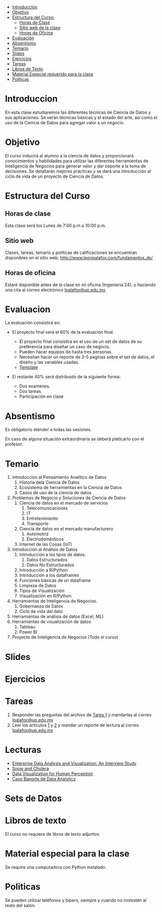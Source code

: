 

- [Introducción](#introduccion)
- [Objetivo](#objetivo)
- [Estructura del Curso:](#estrctura-del-curso)
	- [Horas de Clase](#horas-de-clase)
	- [Sitio web de la clase](#sitio-web)
	- [Horas de Oficina](#horas-de-oficina)
- [Evaluación](#evaluacion)
- [Absentismo](#absentismo)
- [Temario](#temario)
- [Slides](#slides)
- [Ejercicios](#ejercicios)
- [Tareas](#tareas)
- [Libros de Texto](#libros-de-texto)
- [Material Especial requerido para la clase](#material-especial-para-clase)
- [Políticas](#politicas)


# Introduccion

En esta clase estudiaremos las diferentes técnicas de Ciencia de Datos y sus aplicaciones. Se verán técnicas básicas y el estado del arte, así como el uso de la Ciencia de Datos para agregar valor a un negocio.

# Objetivo

El curso inducirá al alumno a la ciencia de datos y proporcionará conocimientos y habilidades para utilizar las diferentes herramientas de Inteligencia de Negocios para generar valor y dar soporte a la toma de decisiones. Se detallarán mejores prácticas y se dará una introducción al ciclo de vida de un proyecto de Ciencia de Datos.

# Estructura del Curso

## Horas de clase

Esta clase será los Lunes de 7:00 p.m a 10:00 p.m.

## Sitio web

Clases, tareas, temario y políticas de calificaciones se encuentran disponibles en el sitio web: http://www.leonpalafox.com/fundamentos_ds/
## Horas de oficina

Estaré disponible antes de la clase en mi oficina (Ingenieria 24), o haciendo una cita al correo electrónico lpalafox@up.edu.mx.

# Evaluacion

La evaluación consistirá en:

- El proyecto final será el 60% de la evaluación final.
    - El proyecto final consistira en el uso de un set de datos de su preferencia para diseñar un caso de negocio.
	- Pueden hacer equipos de hasta tres personas.
	- Necesitan hacer un reporte de 3-5 paginas sobre el set de datos, el diseño y las variables usadas.
    - [Template](https://github.com/leonpalafox/dsclase/blob/master/Resources/TemplateProyecto.docx)

- El restante 40% será distribuido de la siguiente forma:
	- Dos examenes. 
	- Dos tareas.
  - Participación en clase


# Absentismo
Es obligatorio atender a todas las sesiones.

En caso de alguna situación extraordinaria se deberá platicarlo con el profesor.

# Temario

1.  Introducción al Pensamiento Analítico de Datos
    1. Historia dela Ciencia de Datos
    2. Ecosistema de herramientas en la Ciencia de Datos
    3. Casos de uso de la ciencia de datos
2.  Problemas de Negocio y Soluciones de Ciencia de Datos
    1. Ciencia de datos en el mercado de servicios
        1. Telecomunicaciones
        2. IT
        3. Entretenimiento
        4. Transporte
    2. Ciencia de datos en el mercado manufacturero
        1. Automotriz
        2. Electrodomésticos
    3. Internet de las Cosas (IoT)
3.  Introducción al Análisis de Datos
    1. Introducción a los tipos de datos.
        1. Datos Estructurados
        2. Datos No Estructurados
    2. Introducción a R/Python
    3. Introducción a los dataframes 
    4. Funciones básicas de un dataframe
    5. Limpieza de Datos
    6. Tipos de Visualización
    7. Visualización en R/Python
4.  Herramientas de Inteligencia de Negocios.
    1. Gobernanza de Datos
    2. Ciclo de vida del dato
5.  Herramientas de análisis de datos (Excel, ML)
6.  Herramientas de visualización de datos
    1. Tableau
    2. Power BI
7.  Proyecto de Inteligencia de Negocios (Todo el curso)



# Slides





# Ejercicios



# Tareas

1. Responder las preguntas del archivo de [Tarea 1](https://github.com/leonpalafox/fundamentos_ds/blob/master/Lecturas/Tarea_1_de_Fundamentos_de_Data_Science.pdf) y mandarlas al correo lpalafox@up.edu.mx
2. Leer los artículos [1](https://github.com/leonpalafox/fundamentos_ds/blob/master/Resources/articles/BigDataInvestement.pdf) y [2](https://github.com/leonpalafox/fundamentos_ds/blob/master/Resources/articles/DataScienceEffects.pdf) y mandar un reporte de lectura al correo lpalafox@up.edu.mx
# Lecturas

- [Enterprise Data Analysis and Visualization: An Interview Study](https://github.com/leonpalafox/dsclase/blob/master/Lecturas/2012-EnterpriseAnalysisInterviews-VAST.pdf)
- [Snow and Cholera](https://www.inferentialthinking.com/chapters/02/causality-and-experiments)
- [Data Visualization for Human Perception](https://www.interaction-design.org/literature/book/the-encyclopedia-of-human-computer-interaction-2nd-ed/data-visualization-for-human-perception)
- [Caso Banorte de Data Analytics](https://hbr.org/2018/01/how-one-company-made-its-analytics-investment-pay-off)

# Sets de Datos


# Libros de texto

El curso no requiere de libros de texto adjuntos

# Material especial para la clase

Se require una computadora con Python instalado.

# Politicas

Se pueden utilizar teléfonos y bipers, siempre y cuando no molestén al resto del salón.




